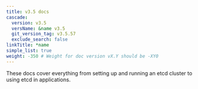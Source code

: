 ```yaml
---
title: v3.5 docs
cascade:
  version: v3.5
  versName: &name v3.5
  git_version_tag: v3.5.57
  exclude_search: false
linkTitle: *name
simple_list: true
weight: -350 # Weight for doc version vX.Y should be -XY0
---
```


These docs cover everything from setting up and running an etcd cluster to using
etcd in applications.
